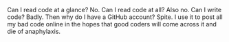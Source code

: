 Can I read code at a glance?
  No.
Can I read code at all?
  Also no.
Can I write code?
  Badly.
Then why do I have a GitHub account?
  Spite. I use it to post all my bad code online in the hopes that good coders will come across it and die of anaphylaxis.
